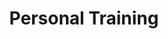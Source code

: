 ---
seo:
  title: 
  description: 
  image:
  
    
title: Personal Training 
description: 
image: https://picsum.photos/seed/7/800/600


sections:
  - layout: split
    align: center
    title: Personal training bij The Gym Haren
    description: Wil je een gezondere levensstijl, fitter en vitaler worden, afvallen, (terugkerende) blessures voorkomen of heb je een ander doel? Dan is personal training de ideale formule voor je. The Gym Haren biedt individuele trainingen aan die we richten op je persoonlijke doelstellingen.
    buttons:
      - button: Meld je aan
        href: '#'
      - button: Gratis proefles
        href: '#'
    image: https://picsum.photos/800/600
    _image:
      position: background

  - title: Met een personal trainer
    _cards:
      layout: grid
      frame: panel
    cards:
      - title: Solo training
        description: Lorem ipsum dolor sit amet consectetur adipisicing elit. Quisquam, quos.
        price: 42.50
        specs:
          - Lorem ipsum dolor sit
          - Lorem ipsum dolor sit
          - Lorem ipsum dolor sit
          - Lorem ipsum dolor sit
        buttons:
          - button: Meld je aan
            href: "#"
      - title: Duo training
        description: Lorem ipsum dolor sit amet consectetur adipisicing elit. Quisquam, quos.
        price: 52.50
        specs:
          - Lorem ipsum dolor sit
          - Lorem ipsum dolor sit
          - Lorem ipsum dolor sit
          - Lorem ipsum dolor sit
        buttons:
          - button: Meld je aan
            href: "#"
      - title: Small group
        description: Lorem ipsum dolor sit amet consectetur adipisicing elit. Quisquam, quos.
        price: 65
        specs:
          - Lorem ipsum dolor sit
          - Lorem ipsum dolor sit
          - Lorem ipsum dolor sit
          - Lorem ipsum dolor sit
        buttons:
          - button: Meld je aan
            href: "#"
  - title: Wie jou kunnen helpen
    _cards:
      collection: persons
      layout: masonry
    cards:
      - ilse-van-beekum
      - ilse-van-beekum
      - ilse-van-beekum  
      - ilse-van-beekum  
---